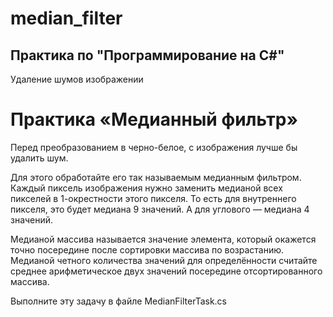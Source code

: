 # median_filter
## Практика по "Программирование на C#"
Удаление шумов изображении
# Практика «Медианный фильтр»

Перед преобразованием в черно-белое, с изображения лучше бы удалить шум.

Для этого обработайте его так называемым медианным фильтром. Каждый пиксель изображения нужно заменить медианой всех пикселей в 1-окрестности этого пикселя. То есть для внутреннего пикселя, это будет медиана 9 значений. А для углового — медиана 4 значений.

Медианой массива называется значение элемента, который окажется точно посередине после сортировки массива по возрастанию. Медианой четного количества значений для определённости считайте среднее арифметическое двух значений посередине отсортированного массива.

Выполните эту задачу в файле MedianFilterTask.cs
